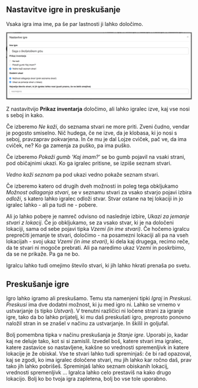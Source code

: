 ## Nastavitve igre in preskušanje

Vsaka igra ima ime, pa še par lastnosti ji lahko določimo.

<img src="nastavitve.png"/>

Z nastavitvijo **Prikaz inventarja** določimo, ali lahko igralec izve, kaj vse nosi s seboj in kako.

Če izberemo *Ne kaži*, do seznama stvari ne more priti. Zveni čudno, vendar je pogosto smiselno. Nič hudega, če ne izve, da je klobasa, ki jo nosi s seboj, pravzaprav pokvarjena. In če mu je dal Lojze cviček, pač ve, da ima cviček, ne? Ko ga zamenja za puško, pa ima puško.

Če izberemo *Pokaži gumb 'Kaj imam?'* se bo gumb pojavil na vsaki strani, pod običajnimi ukazi. Ko ga igralec pritisne, se izpiše seznam stvari.

*Vedno kaži seznam* pa pod ukazi vedno pokaže seznam stvari.

Če izberemo katero od drugih dveh možnosti in poleg tega obkljukamo *Možnost odlaganja stvari*, se v seznamu stvari za vsako stvarjo pojavi izbira *odloži*, s katero lahko igralec odloži stvar. Stvar ostane na tej lokaciji in jo igralec lahko - ali pa tudi ne - pobere.

Ali jo lahko pobere je namreč odvisno od naslednje izbire, *Ukazi za jemanje stvari z lokacij*. Če jo obkljukamo, se za vsako stvar, ki je na določeni lokaciji, sama od sebe pojavi tipka *Vzemi (in ime stvari)*. Če hočemo igralcu preprečiti jemanje te stvari, določimo - na posamezni lokaciji ali pa na vseh lokacijah - svoj ukaz *Vzemi (in ime stvari)*, ki dela kaj drugega, recimo reče, da te stvari ni mogoče prebrati. Ali pa naredimo ukaz *Vzemi* in poskrbimo, da se ne prikaže. Pa ga ne bo.

Igralcu lahko tudi omejimo število stvari, ki jih lahko hkrati prenaša po svetu.

## Preskušanje igre

Igro lahko igramo ali preskušamo. Temu sta namenjeni tipki *Igraj* in *Preskusi*. *Preskusi* ima dve dodatni možnost, ki ju med igro ni. Lahko se vrnemo v ustvarjanje (s tipko *Ustvari*). V trenutni različici ni ločene strani za igranje igre, tako da bo lahko prijatelj, ki mu daš preskušati igro, preprosto ponovno naložil stran in se znašel v načinu za ustvarjanje. In škilil in goljufal.

Bolj pomembna tipka v načinu preskušanja je *Stanje igre*. Uporabi jo, kadar kaj ne deluje tako, kot si si zamislil. Izvedel boš, katere stvari ima igralec, katere zastavice so nastavljene, kakšne so vrednosti spremenljivk in katere lokacije je že obiskal. Vse te stvari lahko tudi spreminjaš: če bi rad opazoval, kaj se zgodi, ko ima igralec določene stvari, mu jih lahko kar ročno daš, prav tako jih lahko pobrišeš. Spreminjaš lahko seznam obiskanih lokacij, vrednosti spremenljivk ... Igralca lahko celo prestaviš na kako drugo lokacijo. Bolj ko bo tvoja igra zapletena, bolj bo vse tole uporabno.
